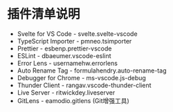 # 插件清单说明
- Svelte for VS Code - svelte.svelte-vscode
- TypeScript Importer - pmneo.tsimporter
- Prettier - esbenp.prettier-vscode
- ESLint - dbaeumer.vscode-eslint
- Error Lens - usernamehw.errorlens
- Auto Rename Tag - formulahendry.auto-rename-tag
- Debugger for Chrome - ms-vscode.js-debug
- Thunder Client - rangav.vscode-thunder-client
- Live Server - ritwickdey.liveserver
- GitLens - eamodio.gitlens (Git增强工具)
``` 